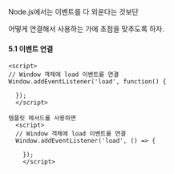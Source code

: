 
Node.js에서는 이벤트를 다 외운다는 것보단

어떻게 연결해서 사용하는 가에 초점을 맞추도록 하자.

#### 5.1 이벤트 연결

```
<script>
// Window 객체에 load 이벤트를 연결
Window.addEventListener('load', function() {

  });
  </script>

템플릿 메서드를 사용하면
  <script>
  // Window 객체에 load 이벤트를 연결
  Window.addEventListener('load', () => {

    });
    </script>
  ```

  
